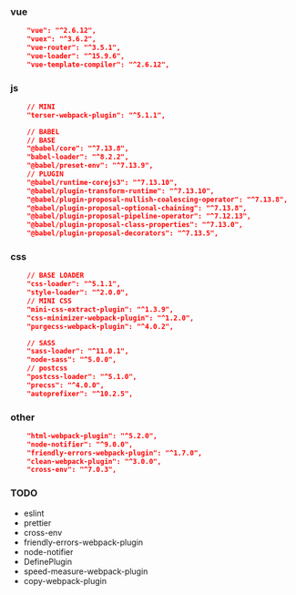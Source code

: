 ### vue

```json
    "vue": "^2.6.12",
    "vuex": "^3.6.2",
    "vue-router": "^3.5.1",
    "vue-loader": "^15.9.6",
    "vue-template-compiler": "^2.6.12",
```

### js

```json
    // MINI
    "terser-webpack-plugin": "^5.1.1",

    // BABEL
    // BASE
    "@babel/core": "^7.13.8",
    "babel-loader": "^8.2.2",
    "@babel/preset-env": "^7.13.9",
    // PLUGIN
    "@babel/runtime-corejs3": "^7.13.10",
    "@babel/plugin-transform-runtime": "^7.13.10",
    "@babel/plugin-proposal-nullish-coalescing-operator": "^7.13.8",
    "@babel/plugin-proposal-optional-chaining": "^7.13.8",
    "@babel/plugin-proposal-pipeline-operator": "^7.12.13",
    "@babel/plugin-proposal-class-properties": "^7.13.0",
    "@babel/plugin-proposal-decorators": "^7.13.5",
```

### css

```json
    // BASE LOADER
    "css-loader": "^5.1.1",
    "style-loader": "^2.0.0",
    // MINI CSS
    "mini-css-extract-plugin": "^1.3.9",
    "css-minimizer-webpack-plugin": "^1.2.0",
    "purgecss-webpack-plugin": "^4.0.2",

    // SASS
    "sass-loader": "^11.0.1",
    "node-sass": "^5.0.0",
    // postcss
    "postcss-loader": "^5.1.0",
    "precss": "^4.0.0",
    "autoprefixer": "^10.2.5",
```

### other

```json
    "html-webpack-plugin": "^5.2.0",
    "node-notifier": "^9.0.0",
    "friendly-errors-webpack-plugin": "^1.7.0",
    "clean-webpack-plugin": "^3.0.0",
    "cross-env": "^7.0.3",
```

### TODO

- eslint
- prettier
- cross-env
- friendly-errors-webpack-plugin
- node-notifier
- DefinePlugin
- speed-measure-webpack-plugin
- copy-webpack-plugin
